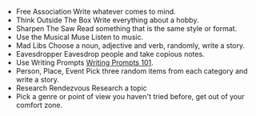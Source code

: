 
* Free Association
  Write whatever comes to mind.
* Think Outside The Box
  Write everything about a hobby.
* Sharpen The Saw
  Read something that is the same style or format.
* Use the Musical Muse
  Listen to music.
* Mad Libs
  Choose a noun, adjective and verb, randomly, write a story.
* Eavesdropper
  Eavesdrop people and take copious notes.
* Use Writing Prompts
  [Writing Prompts 101](http://www.dailywritingtips.com/writing-prompts-101/).
* Person, Place, Event
  Pick three random items from each category and write a story.
* Research Rendezvous
  Research a topic
* Pick a genre or point of view you haven't tried before, get out of your comfort zone.
